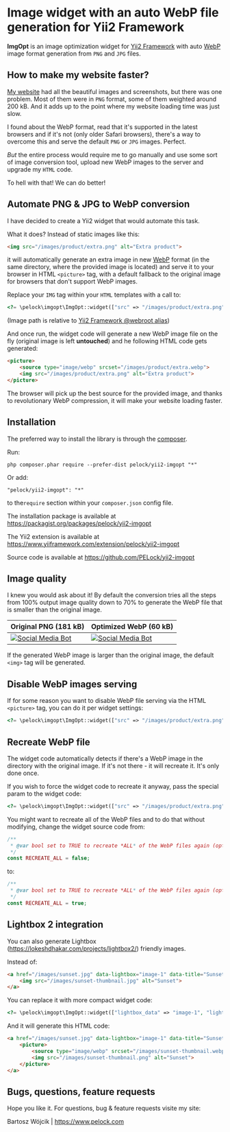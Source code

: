 # Image widget with an auto WebP file generation for Yii2 Framework

**ImgOpt** is an image optimization widget for [Yii2 Framework](https://www.yiiframework.com) with auto [WebP](https://developers.google.com/speed/webp) image format generation from `PNG` and `JPG` files.

## How to make my website faster?

[My website](https://www.pelock.com) had all the beautiful images and screenshots, but there was one problem. Most of them were in `PNG` format, some of them weighted around 200 kB. And it adds up to the point where my website loading time was just slow.

I found about the WebP format, read that it's supported in the latest browsers and if it's not (only older Safari browsers), there's a way to overcome this and serve the default `PNG` or `JPG` images. Perfect.

_But_ the entire process would require me to go manually and use some sort of image conversion tool, upload new WebP images to the server and upgrade my `HTML` code.

To hell with that! We can do better!

## Automate PNG & JPG to WebP conversion

I have decided to create a Yii2 widget that would automate this task.

What it does? Instead of static images like this:

```html
<img src="/images/product/extra.png" alt="Extra product">
```

it will automatically generate an extra image in new [WebP](https://developers.google.com/speed/webp) format (in the same directory, where the provided image is located) and serve it to your browser in HTML `<picture>` tag, with a default fallback to the original image for browsers that don't support WebP images.

Replace your `IMG` tag within your `HTML` templates with a call to:

```php
<?= \pelock\imgopt\ImgOpt::widget(["src" => "/images/product/extra.png", "alt" => "Extra product" ]) ?>
```

(Image path is relative to [Yii2 Framework @webroot alias](https://www.yiiframework.com/wiki/667/yii-2-list-of-path-aliases-available-with-default-basic-and-advanced-app))

And once run, the widget code will generate a new WebP image file on the fly (original image is left **untouched**) and he following HTML code gets generated:

```html
<picture>
    <source type="image/webp" srcset="/images/product/extra.webp">
    <img src="/images/product/extra.png" alt="Extra product">
</picture>
```

The browser will pick up the best source for the provided image, and thanks to revolutionary WebP compression, it will make your website loading faster.

## Installation

The preferred way to install the library is through the [composer](https://getcomposer.org/).

Run:

```
php composer.phar require --prefer-dist pelock/yii2-imgopt "*"
```

Or add:

```
"pelock/yii2-imgopt": "*"
```

to the`require` section within your `composer.json` config file.

The installation package is available at https://packagist.org/packages/pelock/yii2-imgopt

The Yii2 extension is available at https://www.yiiframework.com/extension/pelock/yii2-imgopt

Source code is available at https://github.com/PELock/yii2-imgopt

## Image quality

I knew you would ask about it! By default the conversion tries all the steps from 100% output image quality down to 70% to generate the WebP file that is smaller than the original image.

| Original PNG (181 kB) | Optimized WebP (60 kB) |
| --------------------- | -------------- |
| [![Social Media Bot](https://www.pelock.com/img/media_social_bot.png)](https://www.pelock.com/products/social-media-bot) | [![Social Media Bot](https://www.pelock.com/img/media_social_bot.webp)](https://www.pelock.com/products/social-media-bot/install) |

If the generated WebP image is larger than the original image, the default `<img>` tag will be generated.

## Disable WebP images serving

If for some reason you want to disable WebP file serving via the HTML `<picture>` tag, you can do it per widget settings:

```php
<?= \pelock\imgopt\ImgOpt::widget(["src" => "/images/product/extra.png", "alt" => "Extra product", "disable" => true ]) ?>
```

## Recreate WebP file

The widget code automatically detects if there's a WebP image in the directory with the original image. If it's not there - it will recreate it. It's only done once.

If you wish to force the widget code to recreate it anyway, pass the special param to the widget code:

```php
<?= \pelock\imgopt\ImgOpt::widget(["src" => "/images/product/extra.png", "alt" => "Extra product", "recreate" => true ]) ?>
```

You might want to recreate all of the WebP files and to do that without modifying, change the widget source code from:

```php
/**
 * @var bool set to TRUE to recreate *ALL* of the WebP files again (optional)
 */
const RECREATE_ALL = false;
```

to:

```php
/**
 * @var bool set to TRUE to recreate *ALL* of the WebP files again (optional)
 */
const RECREATE_ALL = true;
```


## Lightbox 2 integration

You can also generate Lightbox (https://lokeshdhakar.com/projects/lightbox2/) friendly images.

Instead of:

```html
<a href="/images/sunset.jpg" data-lightbox="image-1" data-title="Sunset">
    <img src="/images/sunset-thumbnail.jpg" alt="Sunset">
</a>
```

You can replace it with more compact widget code:

```php
<?= \pelock\imgopt\ImgOpt::widget(["lightbox_data" => "image-1", "lightbox_src" => "/images/sunset.jpg', "src" => "/images/sunset-thumbnail.jpg', "alt" => "Sunset" ]) ?>
```

And it will generate this HTML code:

```html
<a href="/images/sunset.jpg" data-lightbox="image-1" data-title="Sunset">
    <picture>
        <source type="image/webp" srcset="/images/sunset-thumbnail.webp">
        <img src="/images/sunset-thumbnail.png" alt="Sunset">
    </picture>
</a>
```

## Bugs, questions, feature requests

Hope you like it. For questions, bug & feature requests visite my site:

Bartosz Wójcik | https://www.pelock.com

 


